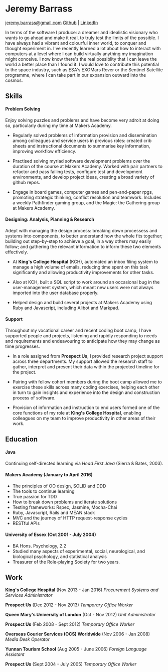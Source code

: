 # Jeremy Barrass

jeremy.barrass@gmail.com
[Github](https://github.com/Jeremy-Barrass) | [LinkedIn](https://uk.linkedin.com/in/jeremy-barrass-02237345)

In terms of the software I produce: a dreamer and idealistic visionary who wants to go ahead and make it real, to truly test the limits of the possible.  I have always had a vibrant and colourful inner world, to conquer and thought experiment in.  I've recently learned a lot about how to interact with computers at a level where I can build virtually anything my imagination might conceive.  I now know there's the real possiblity that I can leave the world a better place than I found it.  I would love to contribute this potential to the space industry, such as ESA's EXOMars Rover or the Sentinel Satellite programme, where I can take part in our expansion outward into the cosmos.

## Skills

#### Problem Solving

Enjoy solving puzzles and problems and have become very adroit at doing so, particularly during my time	at Makers Academy.

* Regularly solved problems of information provision and dissemination among colleagues and service users in previous roles: created crib sheets and instructional documents to summarise key information, improving workflow efficiency.

* Practised solving myriad software development problems over the duration of the course at Makers Academy.  Worked with pair partners to refactor and pass failing tests, configure test and development environments, and develop project ideas, creating a broad variety of github repos.

* Engage in board games, computer games and pen-and-paper rpgs, promoting strategic thinking, conflict resolution and teamwork.  Includes a weekly Pathfinder gaming group, and the Magic: the Gathering group at Makers Academy.

#### Designing: Analysis, Planning & Research

Adept with managing the design process: breaking down processess and systems into components, to better understand how the whole fits together; building out step-by-step to achieve a goal, in a way others may easily follow; and gathering the relevant information to inform these two elements effectively.

* At **King's College Hospital** (KCH), automated an inbox filing system to manage a high volume of emails, reducing time spent on this task significantly and allowing productivity improvements for other tasks.

* Also at KCH, built a SQL script to work around an occasional bug in the user-management system, which meant new users were not always imported into the user database properly.

* Helped design and build several projects at Makers Academy using Ruby and Javascript, including Alibot and Markpad.

#### Support

Throughout my vocational career and recent coding boot camp, I have supported people and projects, listening and rapidly responding to needs and requirements and endeavouring to anticipate how they may change as time progresses.

* In a role assigned from **Prospect Us**, I provided research project support across three departments.  My support allowed the research staff to gather, interpret and present their data within the projected timeline for the project.

* Pairing with fellow cohort members during the boot camp allowed me to exercise these skills across many coding exercises, helping each other in turn to gain insights and experience into the design and construction process of software.

* Provision of information and instruction to end users formed one of the core functions of my role at **King's College Hospital**, enabling colleagues on my team to improve productivity in other areas of their work.


## Education

#### Java

Continuing self-directed learning via _Head First Java_ (Sierra & Bates, 2003).

#### Makers Academy (January to April 2016)

* The principles of OO design, SOLID and DDD
* The tools to continue learning
* True passion for TDD
* How to break down problems and iterate solutions
* Testing frameworks: Rspec, Jasmine, Mocha-Chai
* Ruby, Javascript, Rails and MEAN stack
* MVC and the journey of HTTP request-response cycles
* RESTful APIs

#### University of Essex (Oct 2001 - July 2004)

* BA Hons. Psychology, 2.2
* Studied many aspects of experimental, social, neurological, and biological  psychology, and statistical analysis
* Treasurer of the Role-playing Society for two years.

## Work

**King's College Hospital** (Nov 2013 - Jan 2016)
_Procurement Systems and Services Administrator_

**Prospect Us** (Dec 2012 - Nov 2013)
_Temporary Office Worker_

**Queen Mary's University of London** (Oct - Nov 2012)
_Unit Administrator_

**Prospect Us** (Feb 2008 - Sept 2012)
_Temporary Office Worker_

**Overseas Courier Services (OCS) Worldwide** (Nov 2006 - Jan 2008)
_Media Desk Operator_

**Yunnan Tourism School** (Aug 2005 - June 2006)
_Foreign Language Assistant_

**Prospect Us** (Sept 2004 - July 2005)
_Temporary Office Worker_
